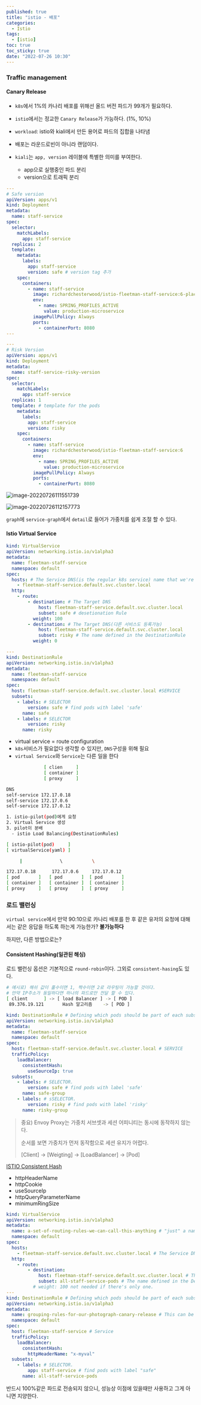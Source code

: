 ```yaml
---
published: true
title: "istio - 배포"
categories:
  - Istio
tags:
  - [istio]
toc: true
toc_sticky: true
date: "2022-07-26 10:30"
---
```


### Traffic management

#### Canary Release

- `k8s`에서 1%의 카나리 배포를 위해선 올드 버전 파드가 99개가 필요하다.

- `istio`에서는 정교한 `Canary Release`가 가능하다. (1%, 10%)

- `workload`: istio와 kiali에서 만든 용어로 파드의 집합을 나타냄
- 배포는 라운드로빈이 아니라 랜덤이다.

- `kiali`는 `app, version` 레이블에 특별한 의미를 부여한다.
  - app으로 실행중인 파드 분리
  - version으로 트래픽 분리

```yaml
---
# Safe version
apiVersion: apps/v1
kind: Deployment
metadata:
  name: staff-service
spec:
  selector:
    matchLabels:
      app: staff-service
  replicas: 2
  template:
    metadata:
      labels:
        app: staff-service
        version: safe # version tag 추가
    spec:
      containers:
        - name: staff-service
          image: richardchesterwood/istio-fleetman-staff-service:6-placeholder
          env:
            - name: SPRING_PROFILES_ACTIVE
              value: production-microservice
          imagePullPolicy: Always
          ports:
            - containerPort: 8080
---

---
# Risk Version
apiVersion: apps/v1
kind: Deployment
metadata:
  name: staff-service-risky-version
spec:
  selector:
    matchLabels:
      app: staff-service
  replicas: 1
  template: # template for the pods
    metadata:
      labels:
        app: staff-service
        version: risky
    spec:
      containers:
        - name: staff-service
          image: richardchesterwood/istio-fleetman-staff-service:6
          env:
            - name: SPRING_PROFILES_ACTIVE
              value: production-microservice
          imagePullPolicy: Always
          ports:
            - containerPort: 8080
```

![image-20220726111551739](../../../assets/images/posts/2022-07-26-post-istio-3/image-20220726111551739.png)

![image-20220726112157773](../../../assets/images/posts/2022-07-26-post-istio-3/image-20220726112157773.png)

`graph`에 `service-graph`에서 `detail`로 들어가 가중치를 쉽게 조절 할 수 있다.

#### Istio Virtual Service

```yaml
kind: VirtualService
apiVersion: networking.istio.io/v1alpha3
metadata:
  name: fleetman-staff-service
  namespace: default
spec:
  hosts: # The Service DNS(is the regular k8s service) name that we're apply routing
    - fleetman-staff-service.default.svc.cluster.local
  http:
    - route:
        - destination: # The Target DNS
            host: fleetman-staff-service.default.svc.cluster.local
            subset: safe # desetionation Rule
          weight: 100
        - destination: # The Target DNS(다른 서비스도 등록가능)
            host: fleetman-staff-service.default.svc.cluster.local
            subset: risky # The name defined in the DestinationRule
          weight: 0

---
kind: DestinationRule
apiVersion: networking.istio.io/v1alpha3
metadata:
  name: fleetman-staff-service
  namespace: default
spec:
  host: fleetman-staff-service.default.svc.cluster.local #SERVICE
  subsets:
    - labels: # SELECTOR
        version: safe # find pods with label 'safe'
      name: safe
    - labels: # SELECTOR
        version: risky
      name: risky
```

- virtual service = route configuration
- `k8s`서비스가 필요없다 생각할 수 있지만, `DNS`구성을 위해 필요
- `virtual Service`와 `Service`는 다른 일을 한다

```bash
              [ clien     ]
              [ container ]
              [ proxy     ]

DNS
self-service 172.17.0.18
self-service 172.17.0.6
self-service 172.17.0.12

1. istio-pilot(pod)에게 요청
2. Virtual Service 생성
3. pilot이 분배
  - istio Load Balancing(DestinationRules)

[ istio-pilot(pod)     ]
[ virtualService(yaml) ]

     |              \           \

172.17.0.18      172.17.0.6     172.17.0.12
[ pod       ]   [ pod       ]  [ pod       ]
[ container ]   [ container ]  [ container ]
[ proxy     ]   [ proxy     ]  [ proxy     ]
```

### 로드 밸런싱

`virtual service`에서 만약 90:10으로 카나리 배포를 한 후 같은 유저의 요청에 대해서는 같은 응답을 하도록 하는게 가능한가? **불가능하다**

하지만, 다른 방법으로는?

#### Consistent Hashing(일관된 해싱)

로드 밸런싱 옵션은 기본적으로 `round-robin`이다. 그외로 `consistent-hasing`도 있다.

```bash
# 예시로) 해쉬 값이 홀수이면 1, 짝수이면 2로 라우팅이 가능할 것이다.
# 만약 IP주소가 동일하다면 하나의 파드로만 전달 할 수 있다.
[ client      ] -> [ load Balancer ] -> [ POD ]
 89.376.19.121       Hash 알고리즘    -> [ POD ]
```

```yaml
kind: DestinationRule # Defining which pods should be part of each subset
apiVersion: networking.istio.io/v1alpha3
metadata:
  name: fleetman-staff-service
  namespace: default
spec:
  host: fleetman-staff-service.default.svc.cluster.local # SERVICE
  trafficPolicy:
    loadBalancer:
      consistentHash:
        useSourceIp: true
  subsets:
    - labels: # SELECTOR.
        version: safe # find pods with label 'safe'
      name: safe-group
    - labels: # sSELECTOR.
        version: risky # find pods with label 'risky'
      name: risky-group
```

> 중요) Envoy Proxy는 가중치 서브셋과 세션 어피니티는 동시에 동작하지 않는다.
>
> 순서를 보면 가중치가 먼저 동작함으로 세션 유지가 어렵다.
>
> [Client] -> [Weigting] -> [LoadBalancer] -> [Pod]

[ISTIO Consistent Hash](https://istio.io/latest/docs/reference/config/networking/destination-rule/#LoadBalancerSettings-ConsistentHashLB)

- httpHeaderName
- httpCookie
- useSourceIp
- httpQueryParameterName
- minimumRingSize

```yaml
kind: VirtualService
apiVersion: networking.istio.io/v1alpha3
metadata:
  name: a-set-of-routing-rules-we-can-call-this-anything # "just" a name for this virtualservice
  namespace: default
spec:
  hosts:
    - fleetman-staff-service.default.svc.cluster.local # The Service DNS (ie the regular K8S Service) name that we're applying routing rules to.
  http:
    - route:
        - destination:
            host: fleetman-staff-service.default.svc.cluster.local # The Target DNS name
            subset: all-staff-service-pods # The name defined in the DestinationRule
          # weight: 100 not needed if there's only one.
---
kind: DestinationRule # Defining which pods should be part of each subset
apiVersion: networking.istio.io/v1alpha3
metadata:
  name: grouping-rules-for-our-photograph-canary-release # This can be anything you like.
  namespace: default
spec:
  host: fleetman-staff-service # Service
  trafficPolicy:
    loadBalancer:
      consistentHash:
        httpHeaderName: "x-myval"
  subsets:
    - labels: # SELECTOR.
        app: staff-service # find pods with label "safe"
      name: all-staff-service-pods
```

반드시 100%같은 파드로 전송되지 않으니, 성능상 이점에 있을때만 사용하고 그게 아니면 지양한다.
